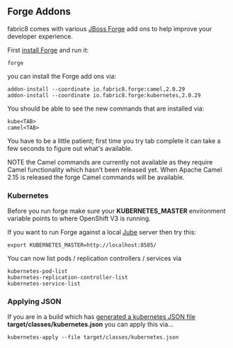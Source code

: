 ## Forge Addons

fabric8 comes with various [JBoss Forge](http://forge.jboss.org/) add ons to help improve your developer experience.

First [install Forge](http://forge.jboss.org/download) and run it:

    forge

you can install the Forge add ons via:

    addon-install --coordinate io.fabric8.forge:camel,2.0.29
    addon-install --coordinate io.fabric8.forge:kubernetes,2.0.29

You should be able to see the new commands that are installed via:

    kube<TAB>
    camel<TAB>

You have to be a little patient; first time you try tab complete it can take a few seconds to figure out what's available.

NOTE the Camel commands are currently not available as they require Camel functionality which hasn't been released yet. When Apache Camel 2.15 is released the forge Camel commands will be available.


### Kubernetes

Before you run forge make sure your **KUBERNETES_MASTER** environment variable points to where OpenShift V3 is running.

If you want to run Forge against a local [Jube](http://fabric8.io/jube/getStarted.html) server then try this:

    export KUBERNETES_MASTER=http://localhost:8585/

You can now list pods / replication controllers / services via

    kubernetes-pod-list
    kubernetes-replication-controller-list
    kubernetes-service-list


### Applying JSON

If you are in a build which has [generated a kubernetes JSON file](mavenPlugin.html#generating-the-json) **target/classes/kubernetes.json** you can apply this via...

    kubernetes-apply --file target/classes/kubernetes.json

